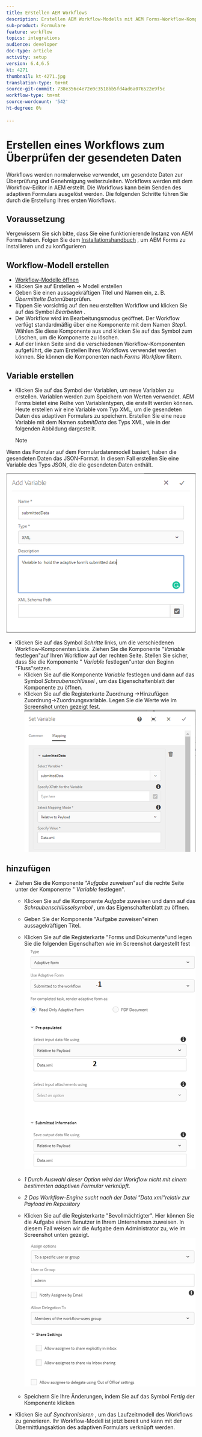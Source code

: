 ```yaml
---
title: Erstellen AEM Workflows
description: Erstellen AEM Workflow-Modells mit AEM Forms-Workflow-Komponenten zum Überprüfen der gesendeten Daten.
sub-product: Formulare
feature: workflow
topics: integrations
audience: developer
doc-type: article
activity: setup
version: 6.4,6.5
kt: 4271
thumbnail: kt-4271.jpg
translation-type: tm+mt
source-git-commit: 738e356c4e72e0c3518bb5fd4ad6a076522e9f5c
workflow-type: tm+mt
source-wordcount: '542'
ht-degree: 0%

---
```



# Erstellen eines Workflows zum Überprüfen der gesendeten Daten

Workflows werden normalerweise verwendet, um gesendete Daten zur Überprüfung und Genehmigung weiterzuleiten. Workflows werden mit dem Workflow-Editor in AEM erstellt. Die Workflows kann beim Senden des adaptiven Formulars ausgelöst werden. Die folgenden Schritte führen Sie durch die Erstellung Ihres ersten Workflows.

## Voraussetzung

Vergewissern Sie sich bitte, dass Sie eine funktionierende Instanz von AEM Forms haben. Folgen Sie dem [Installationshandbuch](https://docs.adobe.com/content/help/en/experience-manager-65/forms/install-aem-forms/osgi-installation/installing-configuring-aem-forms-osgi.html) , um AEM Forms zu installieren und zu konfigurieren


## Workflow-Modell erstellen

* [Workflow-Modelle öffnen](http://localhost:4502/libs/cq/workflow/admin/console/content/models.html)
* Klicken Sie auf Erstellen -> Modell erstellen
* Geben Sie einen aussagekräftigen Titel und Namen ein, z. B. _Übermittelte Daten_&#x200B;überprüfen.
* Tippen Sie vorsichtig auf den neu erstellten Workflow und klicken Sie auf das Symbol _Bearbeiten_ .
* Der Workflow wird im Bearbeitungsmodus geöffnet. Der Workflow verfügt standardmäßig über eine Komponente mit dem Namen _Step1_. Wählen Sie diese Komponente aus und klicken Sie auf das Symbol zum Löschen, um die Komponente zu löschen.
* Auf der linken Seite sind die verschiedenen Workflow-Komponenten aufgeführt, die zum Erstellen Ihres Workflows verwendet werden können. Sie können die Komponenten nach _Forms Workflow_ filtern.

## Variable erstellen

* Klicken Sie auf das Symbol der Variablen, um neue Variablen zu erstellen. Variablen werden zum Speichern von Werten verwendet. AEM Forms bietet eine Reihe von Variablentypen, die erstellt werden können. Heute erstellen wir eine Variable vom Typ XML, um die gesendeten Daten des adaptiven Formulars zu speichern. Erstellen Sie eine neue Variable mit dem Namen _submitData_ des Typs XML, wie in der folgenden Abbildung dargestellt.

   >[!NOTE]
Wenn das Formular auf dem Formulardatenmodell basiert, haben die gesendeten Daten das JSON-Format. In diesem Fall erstellen Sie eine Variable des Typs JSON, die die gesendeten Daten enthält.

![Variable für gesendete Daten](assets/submitted-data-variable.PNG)

* Klicken Sie auf das Symbol _Schritte_ links, um die verschiedenen Workflow-Komponenten Liste. Ziehen Sie die Komponente _&quot;Variable_ festlegen&quot;auf Ihren Workflow auf der rechten Seite. Stellen Sie sicher, dass Sie die Komponente &quot; _Variable_ festlegen&quot;unter den Beginn &quot;Fluss&quot;setzen.
   * Klicken Sie auf die Komponente _Variable_ festlegen und dann auf das Symbol _Schraubenschlüssel_ , um das Eigenschaftenblatt der Komponente zu öffnen.
   * Klicken Sie auf die Registerkarte Zuordnung ->Hinzufügen Zuordnung->Zuordnungsvariable. Legen Sie die Werte wie im Screenshot unten gezeigt fest.
      ![Variable erstellen](assets/set-variable.PNG)

## hinzufügen

* Ziehen Sie die Komponente _&quot;Aufgabe_ zuweisen&quot;auf die rechte Seite unter der Komponente &quot; _Variable_ festlegen&quot;.
   * Klicken Sie auf die Komponente _Aufgabe_ zuweisen und dann auf das _Schraubenschlüsselsymbol_ , um das Eigenschaftenblatt zu öffnen.
   * Geben Sie der Komponente &quot;Aufgabe zuweisen&quot;einen aussagekräftigen Titel.
   * Klicken Sie auf die Registerkarte &quot;Forms und Dokumente&quot;und legen Sie die folgenden Eigenschaften wie im Screenshot dargestellt fest
      ![Registerkarte &quot;Forms Dokumente&quot;](assets/forms-documents.PNG)

   * _1 Durch Auswahl dieser Option wird der Workflow nicht mit einem bestimmten adaptiven Formular verknüpft._
   * _2 Das Workflow-Engine sucht nach der Datei &quot;Data.xml&quot;relativ zur Payload im Repository_

   * Klicken Sie auf die Registerkarte &quot;Bevollmächtigter&quot;. Hier können Sie die Aufgabe einem Benutzer in Ihrem Unternehmen zuweisen. In diesem Fall weisen wir die Aufgabe dem Administrator zu, wie im Screenshot unten gezeigt.
      ![Registerkarte &quot;zugewiesen&quot;](assets/assignee-tab.PNG)
   * Speichern Sie Ihre Änderungen, indem Sie auf das Symbol _Fertig_ der Komponente klicken
* Klicken Sie auf _Synchronisieren_ , um das Laufzeitmodell des Workflows zu generieren.
Ihr Workflow-Modell ist jetzt bereit und kann mit der Übermittlungsaktion des adaptiven Formulars verknüpft werden.



